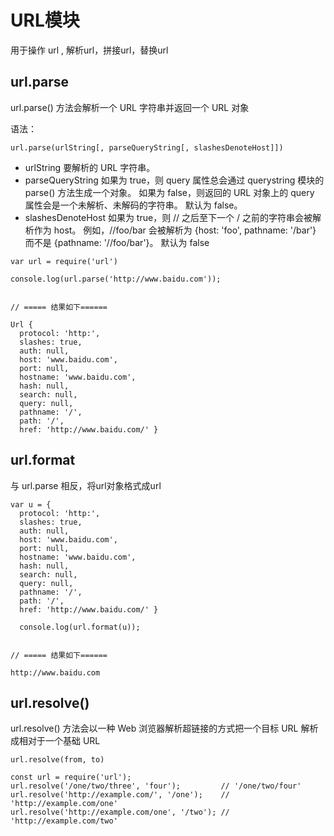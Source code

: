 

# URL模块

用于操作 url , 解析url，拼接url，替换url





##  url.parse

url.parse() 方法会解析一个 URL 字符串并返回一个 URL 对象

语法：
```
url.parse(urlString[, parseQueryString[, slashesDenoteHost]])
```

- urlString <string> 要解析的 URL 字符串。
- parseQueryString <boolean> 如果为 true，则 query 属性总会通过 querystring 模块的 parse() 方法生成一个对象。 如果为 false，则返回的 URL 对象上的 query 属性会是一个未解析、未解码的字符串。 默认为 false。
- slashesDenoteHost <boolean> 如果为 true，则 // 之后至下一个 / 之前的字符串会被解析作为 host。 例如，//foo/bar 会被解析为 {host: 'foo', pathname: '/bar'} 而不是 {pathname: '//foo/bar'}。 默认为 false


```
var url = require('url')

console.log(url.parse('http://www.baidu.com'));


// ===== 结果如下======

Url {
  protocol: 'http:',
  slashes: true,
  auth: null,
  host: 'www.baidu.com',
  port: null,
  hostname: 'www.baidu.com',
  hash: null,
  search: null,
  query: null,
  pathname: '/',
  path: '/',
  href: 'http://www.baidu.com/' }
```



## url.format

与 url.parse 相反，将url对象格式成url

```
var u = {
  protocol: 'http:',
  slashes: true,
  auth: null,
  host: 'www.baidu.com',
  port: null,
  hostname: 'www.baidu.com',
  hash: null,
  search: null,
  query: null,
  pathname: '/',
  path: '/',
  href: 'http://www.baidu.com/' }

  console.log(url.format(u));


// ===== 结果如下======

http://www.baidu.com
```


## url.resolve()

url.resolve() 方法会以一种 Web 浏览器解析超链接的方式把一个目标 URL 解析成相对于一个基础 URL

```
url.resolve(from, to)
```

```
const url = require('url');
url.resolve('/one/two/three', 'four');         // '/one/two/four'
url.resolve('http://example.com/', '/one');    // 'http://example.com/one'
url.resolve('http://example.com/one', '/two'); // 'http://example.com/two'
```








